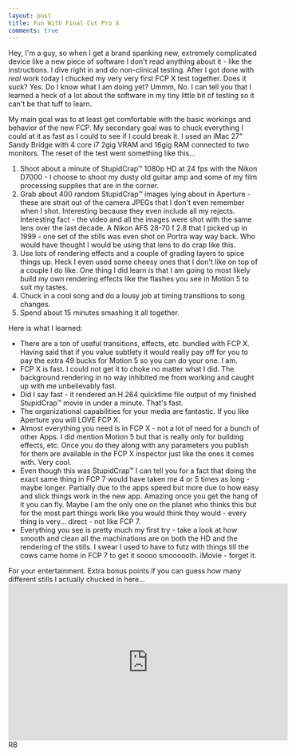 ```yaml
---
layout: post
title: Fun With Final Cut Pro X
comments: true
---
```

Hey, I'm a guy, so when I get a brand spanking new, extremely complicated device like a new piece of software I don't read anything about it - like the instructions. I dive right in and do non-clinical testing. After I got done with <em>real</em> work today I chucked my very very first FCP X test together. Does it suck? Yes. Do I know what I am doing yet? Ummm, No. I can tell you that I learned a heck of a lot about the software in my tiny little bit of testing so it can't be that tuff to learn.

My main goal was to at least get comfortable with the basic workings and behavior of the new FCP. My secondary goal was to chuck everything I could at it as fast as I could to see if I could break it. I used an iMac 27" Sandy Bridge with 4 core i7 2gig VRAM and 16gig RAM connected to two monitors. The reset of the test went something like this...
<ol>
	<li>Shoot about a minute of StupidCrap™ 1080p HD at 24 fps with the Nikon D7000 - I choose to shoot my dusty old guitar amp and some of my film processing supplies that are in the corner.</li>
	<li>Grab about 400 random StupidCrap™ images lying about in Aperture - these are strait out of the camera JPEGs that I don't even remember when I shot. Interesting because they even include all my rejects. Interesting fact - the video and all the images were shot with the same lens over the last decade. A Nikon AFS 28-70 f 2.8 that I picked up in 1999 - one set of the stills was even shot on Portra way way back. Who would have thought I would be using that lens to do crap like this.</li>
	<li>Use lots of rendering effects and a couple of grading layers to spice things up. Heck I even used some cheesy ones that I don't like on top of a couple I do like. One thing I did learn is that I am going to most likely build my own rendering effects like the flashes you see in Motion 5 to suit my tastes.</li>
	<li>Chuck in a cool song and do a lousy job at timing transitions to song changes.</li>
	<li>Spend about 15 minutes smashing it all together.</li>
</ol>
Here is what I learned:
<ul>
	<li>There are a ton of useful transitions, effects, etc. bundled with FCP X. Having said that if you value subtlety it would really pay off for you to pay the extra 49 bucks for Motion 5 so you can do your one. I am.</li>
	<li>FCP X is fast. I could not get it to choke no matter what I did. The background rendering in no way inhibited me from working and caught up with me unbelievably fast.</li>
	<li>Did I say fast - it rendered an H.264 quicktime file output of my finished StupidCrap™ movie in under a minute. That's fast.</li>
	<li>The organizational capabilities for your media are fantastic. If you like Aperture you will LOVE FCP X.</li>
	<li>Almost everything you need is in FCP X - not a lot of need for a bunch of other Apps. I did mention Motion 5 but that is really only for building effects, etc. Once you do they along with any parameters you publish for them are available in the FCP X inspector just like the ones it comes with. Very cool.</li>
	<li>Even though this was StupidCrap™ I can tell you for a fact that doing the exact same thing in FCP 7 would have taken me 4 or 5 times as long - maybe longer. Partially due to the apps speed but more due to how easy and slick things work in the new app. Amazing once you get the hang of it you can fly. Maybe I am the only one on the planet who thinks this but for the most part things work like you would think they would - every thing is very... direct - not like FCP 7.</li>
	<li>Everything you see is pretty much my first try - take a look at how smooth and clean all the machinations are on both the HD and the rendering of the stills. I swear I used to have to futz with things till the cows came home in FCP 7 to get it soooo smoooooth. iMovie - forget it.</li>
</ul>
For your entertainment. Extra bonus points if you can guess how many different stills I actually chucked in here...
<iframe width="560" height="315" src="http://www.youtube.com/embed/F-PU5Coojds" frameborder="0" allowfullscreen></iframe>
RB